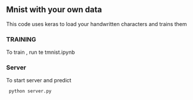 ## Mnist with your own data

  This code uses keras to load your handwritten characters and trains them
  
  ### TRAINING
   To train , run te tmnist.ipynb
  
  ### Server
   To start server and predict  
   
   ```
    python server.py
   ```
